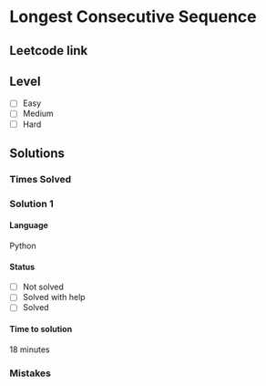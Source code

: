 # Longest Consecutive Sequence

## Leetcode link

## Level 
- [ ] Easy
- [ ] Medium
- [ ] Hard

## Solutions

### Times Solved

### Solution 1

#### Language
Python

#### Status
- [ ] Not solved
- [ ] Solved with help
- [ ] Solved

#### Time to solution
18 minutes

### Mistakes

